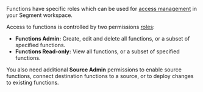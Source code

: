 Functions have specific roles which can be used for [access management](/docs/segment-app/iam/) in your Segment workspace.

Access to functions is controlled by two permissions [roles](/docs/segment-app/iam/roles/):

- **Functions Admin:** Create, edit and delete all functions, or a subset of specified functions.
- **Functions Read-only:** View all functions, or a subset of specified functions.

You also need additional **Source Admin** permissions to enable source functions, connect destination functions to a source, or to deploy changes to existing functions.

